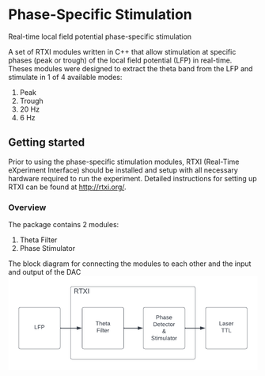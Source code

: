 # Phase-Specific Stimulation
Real-time local field potential phase-specific stimulation

A set of RTXI modules written in C++ that allow stimulation at specific phases (peak or trough) of the local field potential (LFP) in real-time.
Theses modules were designed to extract the theta band from the LFP and stimulate in 1 of 4 available modes:
1. Peak
2. Trough
3. 20 Hz
4. 6 Hz


## Getting started

Prior to using the phase-specific stimulation modules, RTXI (Real-Time eXperiment Interface) should be installed and setup with all necessary hardware required to run the experiment. Detailed instructions for setting up RTXI can be found at http://rtxi.org/. 

### Overview

The package contains 2 modules:
1. Theta Filter
2. Phase Stimulator

The block diagram for connecting the modules to each other and the input and output of the DAC
<img src="https://github.com/ndlBU/phase_specific_stim/blob/main/block_diagram.png" width="600" align="middle">



